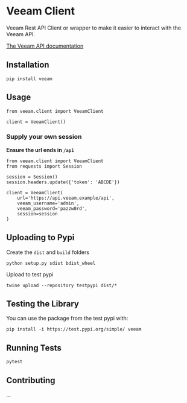 # Veeam Client

Veeam Rest API Client or wrapper to make it easier to interact with the Veeam API.

[The Veeam API documentation](https://helpcenter.veeam.com/backup/rest/overview.html)

## Installation

    pip install veeam

## Usage

    from veeam.client import VeeamClient
    
    client = VeeamClient()
    
### Supply your own session

**Ensure the url ends in `/api`**

    from veeam.client import VeeamClient 
    from requests import Session 

    session = Session()
    session.headers.update({'token': 'ABCDE'}) 

    client = VeeamClient(
        url='https://api.veeam.example/api', 
        veeam_username='admin', 
        veeam_password='pazzw0rd', 
        session=session
    )


## Uploading to Pypi

Create the `dist` and `build` folders

    python setup.py sdist bdist_wheel

Upload to test pypi

    twine upload --repository testpypi dist/*

## Testing the Library

You can use the package from the test pypi with:

    pip install -i https://test.pypi.org/simple/ veeam

## Running Tests

    pytest

## Contributing

...